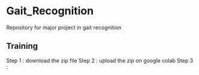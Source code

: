 # Gait_Recognition
Repository for major project in gait recognition

## Training
Step 1 : download the zip file
Step 2 : upload the zip on google colab
Step 3 : 
